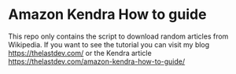 # Amazon Kendra How to guide
This repo only contains the script to download random articles from Wikipedia. If you want to see the tutorial you can visit my blog https://thelastdev.com/ or the Kendra article https://thelastdev.com/amazon-kendra-how-to-guide/
